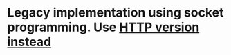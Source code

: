 # Legacy implementation using socket programming. Use [HTTP version instead](https://github.com/cosminariton123/WolServer_http)
